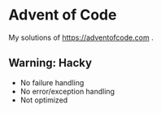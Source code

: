 # Advent of Code 

My solutions of https://adventofcode.com .

## Warning: Hacky
* No failure handling
* No error/exception handling
* Not optimized
